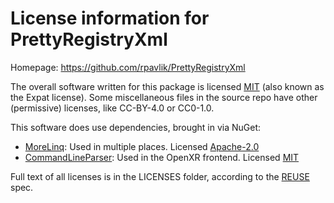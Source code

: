 # License information for PrettyRegistryXml

<!--
Copyright 2021 Collabora, Ltd

SPDX-License-Identifier: MIT
-->

Homepage: <https://github.com/rpavlik/PrettyRegistryXml>

The overall software written for this package is licensed [MIT][] (also known as
the Expat license). Some miscellaneous files in the source repo have other
(permissive) licenses, like CC-BY-4.0 or CC0-1.0.

This software does use dependencies, brought in via NuGet:

- [MoreLinq][]: Used in multiple places. Licensed [Apache-2.0][]
- [CommandLineParser][]: Used in the OpenXR frontend. Licensed [MIT][]

[MIT]: https://spdx.org/licenses/MIT.html
[Apache-2.0]: https://spdx.org/licenses/Apache-2.0.html
[MoreLinq]: https://morelinq.github.io/
[CommandLineParser]: https://github.com/commandlineparser/commandline

Full text of all licenses is in the LICENSES folder, according to the [REUSE][]
spec.

[REUSE]: https://reuse.software
